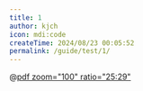 ```yaml
---
title: 1
author: kjch
icon: mdi:code
createTime: 2024/08/23 00:05:52
permalink: /guide/test/1/
---
```


@[pdf zoom="100" ratio="25:29"](https://r2.fastbirdcdn.online/Robotics/Resource/Bison-Robotics_2024-2025_Handbook%28DRAFT%29.pdf)

